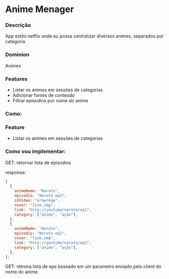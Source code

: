 # Anime Menager

### Descrição

App estilo netflix onde eu possa centralizar diversos animes, separados por categoria

### Dominion

Animes

### Features

- Listar os animes em sessões de categorias
- Adicionar fontes de conteúdo
- Filtrar episodios por nome do anime

### Como:

### Feature

- Listar os animes em sessões de categorias

### Como vou implementar:

GET: retornar lista de episodios

response:

```js
[
  {
    animeName: "Naruto",
    episodio: "Naruto ep1",
    idVideo: "erqwreqw",
    cover: "link,img",
    link: "http://youtube/naruto/ep1",
    category: ["anime", "ação"],
  },
  {
    animeName: "Naruto",
    episodio: "Naruto ep2",
    cover: "link,img",
    link: "http://youtube/naruto/ep2",
    category: ["anime", "ação"],
  },
];
```

GET: retrona lista de eps baseado em um parametro enviado pelo client do nome do anime